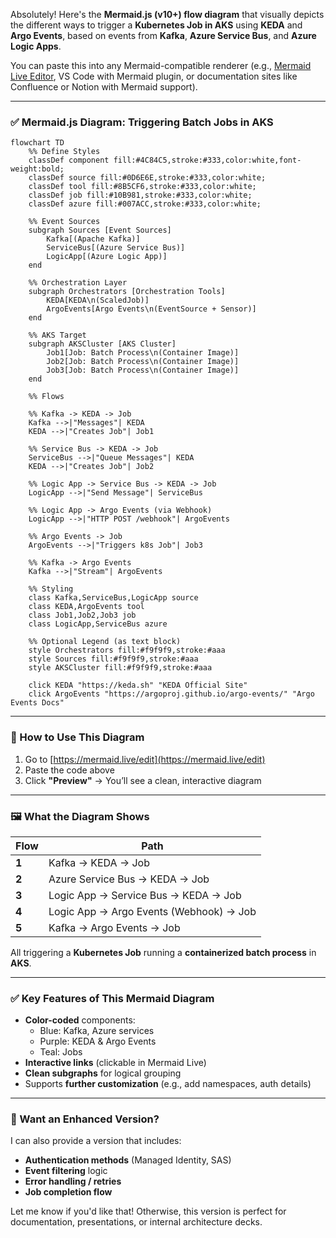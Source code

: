 Absolutely! Here's the **Mermaid.js (v10+) flow diagram** that visually depicts the different ways to trigger a **Kubernetes Job in AKS** using **KEDA** and **Argo Events**, based on events from **Kafka**, **Azure Service Bus**, and **Azure Logic Apps**.

You can paste this into any Mermaid-compatible renderer (e.g., [Mermaid Live Editor](https://mermaid.live/edit), VS Code with Mermaid plugin, or documentation sites like Confluence or Notion with Mermaid support).

---

### ✅ **Mermaid.js Diagram: Triggering Batch Jobs in AKS**

```mermaid
flowchart TD
    %% Define Styles
    classDef component fill:#4C84C5,stroke:#333,color:white,font-weight:bold;
    classDef source fill:#0D6E6E,stroke:#333,color:white;
    classDef tool fill:#8B5CF6,stroke:#333,color:white;
    classDef job fill:#10B981,stroke:#333,color:white;
    classDef azure fill:#007ACC,stroke:#333,color:white;

    %% Event Sources
    subgraph Sources [Event Sources]
        Kafka[(Apache Kafka)]
        ServiceBus[(Azure Service Bus)]
        LogicApp[(Azure Logic App)]
    end

    %% Orchestration Layer
    subgraph Orchestrators [Orchestration Tools]
        KEDA[KEDA\n(ScaledJob)]
        ArgoEvents[Argo Events\n(EventSource + Sensor)]
    end

    %% AKS Target
    subgraph AKSCluster [AKS Cluster]
        Job1[Job: Batch Process\n(Container Image)]
        Job2[Job: Batch Process\n(Container Image)]
        Job3[Job: Batch Process\n(Container Image)]
    end

    %% Flows

    %% Kafka -> KEDA -> Job
    Kafka -->|"Messages"| KEDA
    KEDA -->|"Creates Job"| Job1

    %% Service Bus -> KEDA -> Job
    ServiceBus -->|"Queue Messages"| KEDA
    KEDA -->|"Creates Job"| Job2

    %% Logic App -> Service Bus -> KEDA -> Job
    LogicApp -->|"Send Message"| ServiceBus

    %% Logic App -> Argo Events (via Webhook)
    LogicApp -->|"HTTP POST /webhook"| ArgoEvents

    %% Argo Events -> Job
    ArgoEvents -->|"Triggers k8s Job"| Job3

    %% Kafka -> Argo Events
    Kafka -->|"Stream"| ArgoEvents

    %% Styling
    class Kafka,ServiceBus,LogicApp source
    class KEDA,ArgoEvents tool
    class Job1,Job2,Job3 job
    class LogicApp,ServiceBus azure

    %% Optional Legend (as text block)
    style Orchestrators fill:#f9f9f9,stroke:#aaa
    style Sources fill:#f9f9f9,stroke:#aaa
    style AKSCluster fill:#f9f9f9,stroke:#aaa

    click KEDA "https://keda.sh" "KEDA Official Site"
    click ArgoEvents "https://argoproj.github.io/argo-events/" "Argo Events Docs"
```

---

### 📌 How to Use This Diagram

1. Go to [https://mermaid.live/edit](https://mermaid.live/edit)
2. Paste the code above
3. Click **"Preview"** → You’ll see a clean, interactive diagram

---

### 🖼️ What the Diagram Shows

| Flow | Path |
|------|------|
| **1** | Kafka → KEDA → Job |
| **2** | Azure Service Bus → KEDA → Job |
| **3** | Logic App → Service Bus → KEDA → Job |
| **4** | Logic App → Argo Events (Webhook) → Job |
| **5** | Kafka → Argo Events → Job |

All triggering a **Kubernetes Job** running a **containerized batch process** in **AKS**.

---

### ✅ Key Features of This Mermaid Diagram

- **Color-coded** components:
  - Blue: Kafka, Azure services
  - Purple: KEDA & Argo Events
  - Teal: Jobs
- **Interactive links** (clickable in Mermaid Live)
- **Clean subgraphs** for logical grouping
- Supports **further customization** (e.g., add namespaces, auth details)

---

### 🔄 Want an Enhanced Version?

I can also provide a version that includes:

- **Authentication methods** (Managed Identity, SAS)
- **Event filtering** logic
- **Error handling / retries**
- **Job completion flow**

Let me know if you'd like that! Otherwise, this version is perfect for documentation, presentations, or internal architecture decks.